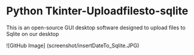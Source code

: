 # Python Tkinter-Uploadfilesto-sqlite
This is an open-source GUI desktop software designed to upload files to Sqlite on our desktop

![GitHub Image] (screenshot/insertDateTo_Sqlite.JPG)
